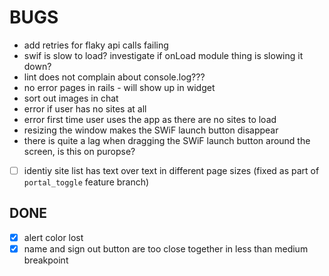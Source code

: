 # BUGS

- add retries for flaky api calls failing
- swif is slow to load? investigate if onLoad module thing is slowing it down?
- lint does not complain about console.log???
- no error pages in rails - will show up in widget
- sort out images in chat
- error if user has no sites at all
- error first time user uses the app as there are no sites to load
- resizing the window makes the SWiF launch button disappear
- there is quite a lag when dragging the SWiF launch button around the screen,
  is this on puropse?
- [ ] identiy site list has text over text in different page sizes (fixed as part of `portal_toggle` feature branch)

## DONE

- [x] alert color lost
- [x] name and sign out button are too close together in less than medium breakpoint
